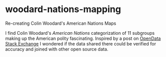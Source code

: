 # woodard-nations-mapping
Re-creating Colin Woodard's American Nations Maps

I find Colin Woodard's _American Nations_ categorization of 11 subgroups making up the American polity fascinating. Inspired by a post on [OpenData Stack Exchange](https://opendata.stackexchange.com/questions/17634/county-list-of-woodards-american-nations) I wondered if the data shared there could be verified for accuracy and joined with other open source data. 
